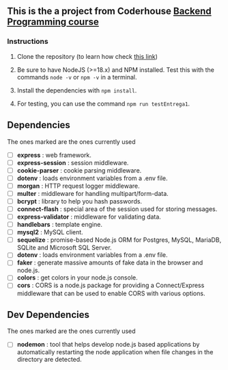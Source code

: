 ## This is the a project from Coderhouse [Backend Programming course ](http://https://www.coderhouse.es/online/programacion-backend "link")

### Instructions

1. Clone the repository (to learn how check [this link](https://docs.github.com/en/desktop/contributing-and-collaborating-using-github-desktop/adding-and-cloning-repositories/cloning-and-forking-repositories-from-github-desktop))

2. Be sure to have NodeJS (>=18.x) and NPM installed. Test this with the commands `node -v` or `npm -v` in a terminal.

3. Install the dependencies with `npm install`.

4. For testing, you can use the command `npm run testEntrega1`.

## Dependencies

The ones marked are the ones currently used

- [ ]  **express** : web framework.
- [ ]  **express-session** : session middleware.
- [ ]  **cookie-parser** : cookie parsing middleware.
- [ ]  **dotenv** : loads environment variables from a .env file.
- [ ]  **morgan** : HTTP request logger middleware.
- [ ]  **multer** : middleware for handling multipart/form-data.
- [ ]  **bcrypt** : library to help you hash passwords.
- [ ]  **connect-flash** : special area of the session used for storing messages.
- [ ]  **express-validator** : middleware for validating data.
- [ ]  **handlebars** : template engine.
- [ ]  **mysql2** : MySQL client.
- [ ]  **sequelize** : promise-based Node.js ORM for Postgres, MySQL, MariaDB, SQLite and Microsoft SQL Server.
- [ ]  **dotenv** : loads environment variables from a .env file.
- [ ]  **faker** : generate massive amounts of fake data in the browser and node.js.
- [ ]  **colors** : get colors in your node.js console.
- [ ]  **cors** : CORS is a node.js package for providing a Connect/Express middleware that can be used to enable CORS with various options.

## Dev Dependencies

The ones marked are the ones currently used

- [ ]  **nodemon** : tool that helps develop node.js based applications by automatically restarting the node application when file changes in the directory are detected.

